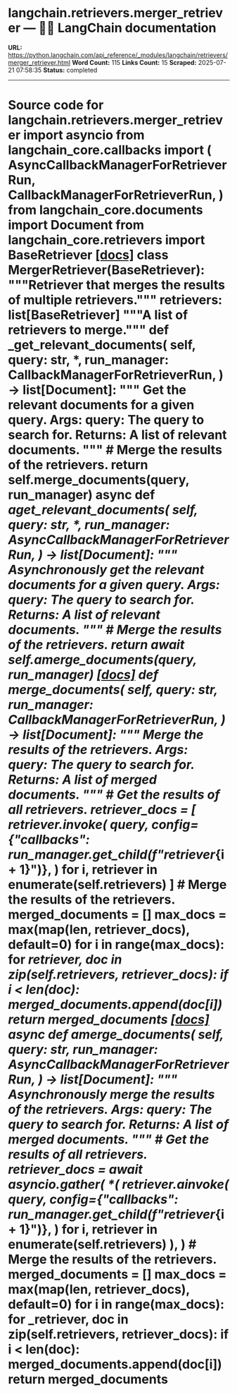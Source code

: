 # langchain.retrievers.merger_retriever — 🦜🔗 LangChain  documentation

**URL:** https://python.langchain.com/api_reference/_modules/langchain/retrievers/merger_retriever.html
**Word Count:** 115
**Links Count:** 15
**Scraped:** 2025-07-21 07:58:35
**Status:** completed

---

# Source code for langchain.retrievers.merger\_retriever               import asyncio          from langchain_core.callbacks import (         AsyncCallbackManagerForRetrieverRun,         CallbackManagerForRetrieverRun,     )     from langchain_core.documents import Document     from langchain_core.retrievers import BaseRetriever                              [[docs]](https://python.langchain.com/api_reference/langchain/retrievers/langchain.retrievers.merger_retriever.MergerRetriever.html#langchain.retrievers.merger_retriever.MergerRetriever)     class MergerRetriever(BaseRetriever):         """Retriever that merges the results of multiple retrievers."""              retrievers: list[BaseRetriever]         """A list of retrievers to merge."""              def _get_relevant_documents(             self,             query: str,             *,             run_manager: CallbackManagerForRetrieverRun,         ) -> list[Document]:             """             Get the relevant documents for a given query.                  Args:                 query: The query to search for.                  Returns:                 A list of relevant documents.             """                  # Merge the results of the retrievers.             return self.merge_documents(query, run_manager)              async def _aget_relevant_documents(             self,             query: str,             *,             run_manager: AsyncCallbackManagerForRetrieverRun,         ) -> list[Document]:             """             Asynchronously get the relevant documents for a given query.                  Args:                 query: The query to search for.                  Returns:                 A list of relevant documents.             """                  # Merge the results of the retrievers.             return await self.amerge_documents(query, run_manager)                         [[docs]](https://python.langchain.com/api_reference/langchain/retrievers/langchain.retrievers.merger_retriever.MergerRetriever.html#langchain.retrievers.merger_retriever.MergerRetriever.merge_documents)         def merge_documents(             self,             query: str,             run_manager: CallbackManagerForRetrieverRun,         ) -> list[Document]:             """             Merge the results of the retrievers.                  Args:                 query: The query to search for.                  Returns:                 A list of merged documents.             """                  # Get the results of all retrievers.             retriever_docs = [                 retriever.invoke(                     query,                     config={"callbacks": run_manager.get_child(f"retriever_{i + 1}")},                 )                 for i, retriever in enumerate(self.retrievers)             ]                  # Merge the results of the retrievers.             merged_documents = []             max_docs = max(map(len, retriever_docs), default=0)             for i in range(max_docs):                 for _retriever, doc in zip(self.retrievers, retriever_docs):                     if i < len(doc):                         merged_documents.append(doc[i])                  return merged_documents                                        [[docs]](https://python.langchain.com/api_reference/langchain/retrievers/langchain.retrievers.merger_retriever.MergerRetriever.html#langchain.retrievers.merger_retriever.MergerRetriever.amerge_documents)         async def amerge_documents(             self,             query: str,             run_manager: AsyncCallbackManagerForRetrieverRun,         ) -> list[Document]:             """             Asynchronously merge the results of the retrievers.                  Args:                 query: The query to search for.                  Returns:                 A list of merged documents.             """                  # Get the results of all retrievers.             retriever_docs = await asyncio.gather(                 *(                     retriever.ainvoke(                         query,                         config={"callbacks": run_manager.get_child(f"retriever_{i + 1}")},                     )                     for i, retriever in enumerate(self.retrievers)                 ),             )                  # Merge the results of the retrievers.             merged_documents = []             max_docs = max(map(len, retriever_docs), default=0)             for i in range(max_docs):                 for _retriever, doc in zip(self.retrievers, retriever_docs):                     if i < len(doc):                         merged_documents.append(doc[i])                  return merged_documents